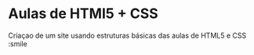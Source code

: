 # Aulas de HTMl5 + CSS

Criaçao de um site usando estruturas básicas das aulas de HTML5 e CSS :smile
